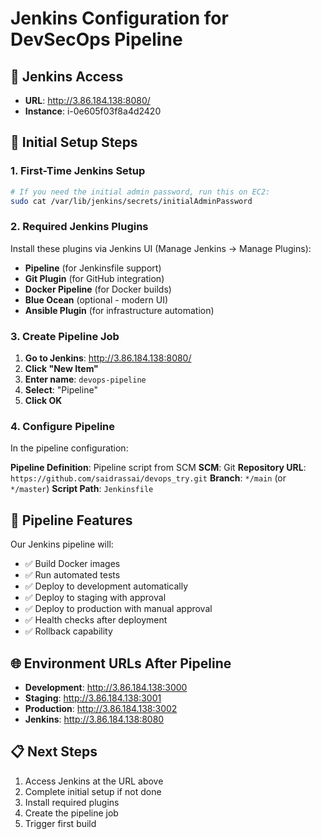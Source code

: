 # Jenkins Configuration for DevSecOps Pipeline

## 🎯 Jenkins Access
- **URL**: http://3.86.184.138:8080/
- **Instance**: i-0e605f03f8a4d2420

## 🔧 Initial Setup Steps

### 1. First-Time Jenkins Setup
```bash
# If you need the initial admin password, run this on EC2:
sudo cat /var/lib/jenkins/secrets/initialAdminPassword
```

### 2. Required Jenkins Plugins
Install these plugins via Jenkins UI (Manage Jenkins → Manage Plugins):
- **Pipeline** (for Jenkinsfile support)
- **Git Plugin** (for GitHub integration)
- **Docker Pipeline** (for Docker builds)
- **Blue Ocean** (optional - modern UI)
- **Ansible Plugin** (for infrastructure automation)

### 3. Create Pipeline Job

1. **Go to Jenkins**: http://3.86.184.138:8080/
2. **Click "New Item"**
3. **Enter name**: `devops-pipeline`
4. **Select**: "Pipeline"
5. **Click OK**

### 4. Configure Pipeline
In the pipeline configuration:

**Pipeline Definition**: Pipeline script from SCM
**SCM**: Git
**Repository URL**: `https://github.com/saidrassai/devops_try.git`
**Branch**: `*/main` (or `*/master`)
**Script Path**: `Jenkinsfile`

## 🚀 Pipeline Features

Our Jenkins pipeline will:
- ✅ Build Docker images
- ✅ Run automated tests
- ✅ Deploy to development automatically
- ✅ Deploy to staging with approval
- ✅ Deploy to production with manual approval
- ✅ Health checks after deployment
- ✅ Rollback capability

## 🌐 Environment URLs After Pipeline
- **Development**: http://3.86.184.138:3000
- **Staging**: http://3.86.184.138:3001
- **Production**: http://3.86.184.138:3002
- **Jenkins**: http://3.86.184.138:8080

## 📋 Next Steps
1. Access Jenkins at the URL above
2. Complete initial setup if not done
3. Install required plugins
4. Create the pipeline job
5. Trigger first build
